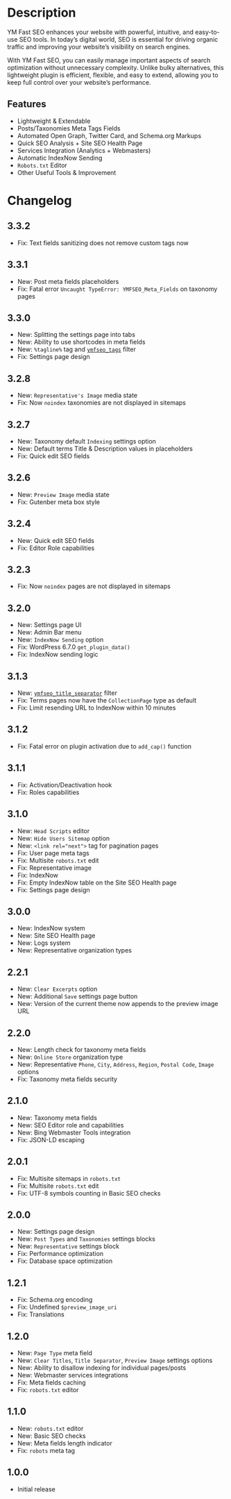 # Description

YM Fast SEO enhances your website with powerful, intuitive, and easy-to-use SEO tools. In today’s digital world, SEO is essential for driving organic traffic and improving your website’s visibility on search engines.

With YM Fast SEO, you can easily manage important aspects of search optimization without unnecessary complexity. Unlike bulky alternatives, this lightweight plugin is efficient, flexible, and easy to extend, allowing you to keep full control over your website’s performance.

## Features

* Lightweight & Extendable
* Posts/Taxonomies Meta Tags Fields
* Automated Open Graph, Twitter Card, and Schema.org Markups
* Quick SEO Analysis + Site SEO Health Page
* Services Integration (Analytics + Webmasters)
* Automatic IndexNow Sending
* `Robots.txt` Editor
* Other Useful Tools & Improvement

# Changelog

## 3.3.2

* Fix: Text fields sanitizing does not remove custom tags now

## 3.3.1
* New: Post meta fields placeholders
* Fix: Fatal error `Uncaught TypeError: YMFSEO_Meta_Fields` on taxonomy pages

## 3.3.0
* New: Splitting the settings page into tabs
* New: Ability to use shortcodes in meta fields
* New: `%tagline%` tag and [`ymfseo_tags`](https://yanmet.com/blog/ym-fast-seo-wordpress-plugin-documentation#ymfseo_tags) filter
* Fix: Settings page design

## 3.2.8
* New: `Representative's Image` media state
* Fix: Now `noindex` taxonomies are not displayed in sitemaps

## 3.2.7
* New: Taxonomy default `Indexing` settings option
* New: Default terms Title & Description values in placeholders
* Fix: Quick edit SEO fields

## 3.2.6
* New: `Preview Image` media state
* Fix: Gutenber meta box style

## 3.2.4
* New: Quick edit SEO fields
* Fix: Editor Role capabilities

## 3.2.3
* Fix: Now `noindex` pages are not displayed in sitemaps

## 3.2.0
* New: Settings page UI
* New: Admin Bar menu
* New: `IndexNow Sending` option
* Fix: WordPress 6.7.0 `get_plugin_data()`
* Fix: IndexNow sending logic

## 3.1.3
* New: [`ymfseo_title_separator`](https://yanmet.com/blog/ym-fast-seo-wordpress-plugin-documentation#ymfseo_title_separator) filter
* Fix: Terms pages now have the `CollectionPage` type as default
* Fix: Limit resending URL to IndexNow within 10 minutes

## 3.1.2
* Fix: Fatal error on plugin activation due to `add_cap()` function

## 3.1.1
* Fix: Activation/Deactivation hook
* Fix: Roles capabilities

## 3.1.0
* New: `Head Scripts` editor
* New: `Hide Users Sitemap` option
* New: `<link rel="next">` tag for pagination pages
* Fix: User page meta tags
* Fix: Multisite `robots.txt` edit
* Fix: Representative image
* Fix: IndexNow
* Fix: Empty IndexNow table on the Site SEO Health page
* Fix: Settings page design

## 3.0.0
* New: IndexNow system
* New: Site SEO Health page
* New: Logs system
* New: Representative organization types

## 2.2.1
* New: `Clear Excerpts` option
* New: Additional `Save` settings page button
* New: Version of the current theme now appends to the preview image URL

## 2.2.0
* New: Length check for taxonomy meta fields
* New: `Online Store` organization type
* New: Representative `Phone`, `City`, `Address`, `Region`, `Postal Code`, `Image` options
* Fix: Taxonomy meta fields security

## 2.1.0
* New: Taxonomy meta fields
* New: SEO Editor role and capabilities
* New: Bing Webmaster Tools integration
* Fix: JSON-LD escaping

## 2.0.1
* Fix: Multisite sitemaps in `robots.txt`
* Fix: Multisite `robots.txt` edit
* Fix: UTF-8 symbols counting in Basic SEO checks

## 2.0.0
* New: Settings page design
* New: `Post Types` and `Taxonomies` settings blocks
* New: `Representative` settings block
* Fix: Performance optimization
* Fix: Database space optimization

## 1.2.1
* Fix: Schema.org encoding
* Fix: Undefined `$preview_image_uri`
* Fix: Translations

## 1.2.0
* New: `Page Type` meta field
* New: `Clear Titles`, `Title Separator`, `Preview Image` settings options
* New: Ability to disallow indexing for individual pages/posts
* New: Webmaster services integrations
* Fix: Meta fields caching
* Fix: `robots.txt` editor

## 1.1.0
* New: `robots.txt` editor
* New: Basic SEO checks
* New: Meta fields length indicator
* Fix: `robots` meta tag

## 1.0.0
* Initial release